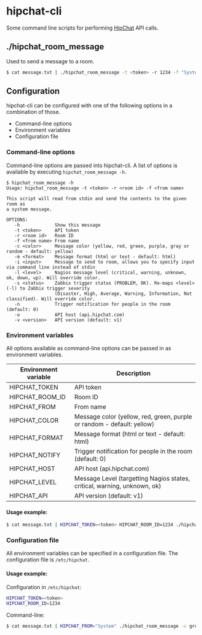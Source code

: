 hipchat-cli
===========

Some command line scripts for performing [HipChat][hc] API calls.

./hipchat\_room\_message
-----
Used to send a message to a room.

```bash
$ cat message.txt | ./hipchat_room_message -t <token> -r 1234 -f "System"
```

[hc]: http://www.hipchat.com

Configuration
-----

hipchat-cli can be configured with one of the following options in a combination of those.

* Command-line options
* Environment variables
* Configuration file

### Command-line options

Command-line options are passed into hipchat-cli. A list of options is available by executing ```hipchat_room_message -h```.
```
$ hipchat_room_message -h
Usage: hipchat_room_message -t <token> -r <room id> -f <from name>

This script will read from stdin and send the contents to the given room as
a system message.

OPTIONS:
   -h             Show this message
   -t <token>     API token
   -r <room id>   Room ID
   -f <from name> From name
   -c <color>     Message color (yellow, red, green, purple, gray or random - default: yellow)
   -m <format>    Message format (html or text - default: html)
   -i <input>     Message to send to room, allows you to specify input via command line instead of stdin
   -l <level>     Nagios message level (critical, warning, unknown, ok, down, up). Will override color.
   -s <status>    Zabbix trigger status (PROBLEM, OK). Re-maps <level> (-l) to Zabbix trigger severity 
                  (Disaster, High, Average, Warning, Information, Not classified). Will override color.
   -n             Trigger notification for people in the room (default: 0)
   -o             API host (api.hipchat.com)
   -v <version>   API version (default: v1)
```

### Environment variables

All options available as command-line options can be passed in as environment variables.

Environment variable | Description
-------------------- | -----------
HIPCHAT_TOKEN        | API token
HIPCHAT_ROOM_ID      | Room ID
HIPCHAT_FROM         | From name
HIPCHAT_COLOR        | Message color (yellow, red, green, purple or random - default: yellow)
HIPCHAT_FORMAT       | Message format (html or text - default: html)
HIPCHAT_NOTIFY       | Trigger notification for people in the room (default: 0)
HIPCHAT_HOST         | API host (api.hipchat.com)
HIPCHAT_LEVEL        | Message Level (targetting Nagios states, critical, warning, unknown, ok)
HIPCHAT_API          | API version (default: v1)

#### Usage example:
```bash
$ cat message.txt | HIPCHAT_TOKEN=<token> HIPCHAT_ROOM_ID=1234 ./hipchat_room_message -f "System"
```

### Configuration file

All environment variables can be specified in a configuration file. The configuration file is ```/etc/hipchat```.

#### Usage example:

Configuration in ```/etc/hipchat```:
```bash
HIPCHAT_TOKEN=<token>
HIPCHAT_ROOM_ID=1234
```

Command-line:
```bash
$ cat message.txt | HIPCHAT_FROM="System" ./hipchat_room_message -c green
```
